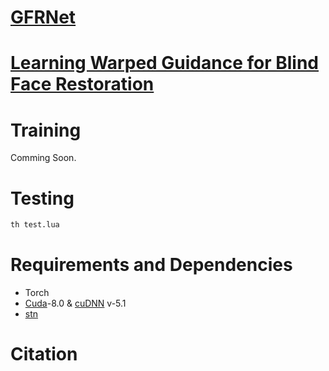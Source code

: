# [GFRNet](https://github.com/csxmli2016/GFRNet/#)
# [Learning Warped Guidance for Blind Face Restoration](https://github.com/csxmli2016/GFRNet/#)


# Training

Comming Soon.

# Testing

```bash
th test.lua
```

# Requirements and Dependencies
- Torch
- [Cuda](https://developer.nvidia.com/cuda-toolkit-archive)-8.0 & [cuDNN](https://developer.nvidia.com/cudnn) v-5.1
- [stn](https://github.com/qassemoquab/stnbhwd)

# Citation

```

```
